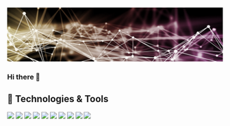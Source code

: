[![Header](https://github.com/pvillegasmartin/pvillegasmartin/blob/main/header.png "Header")](https://github.com/pvillegasmartin/)

### Hi there 👋

## 🔧 Technologies & Tools
![](https://img.shields.io/badge/Code-Python-informational?style=plastic&logo=python&logoColor=white&color=18548c)
![](https://img.shields.io/badge/Tools-PostgreSQL-informational?style=plastic&logo=postgresql&logoColor=white&color=18548c)
![](https://img.shields.io/badge/Tools-Docker-informational?style=plastic&logo=docker&logoColor=white&color=18548c)
![](https://img.shields.io/badge/Tools-Flask-informational?style=plastic&logo=flask&logoColor=white&color=18548c)
![](https://img.shields.io/badge/Tools-PostgreSQL-informational?style=plastic&logo=postgreSQL&logoColor=white&color=18548c)
![](https://img.shields.io/badge/Tools-MySQL-informational?style=plastic&logo=mysql&logoColor=white&color=18548c)
![](https://img.shields.io/badge/Libs-Pandas-informational?style=plastic&logo=pandas&logoColor=white&color=18548c)
![](https://img.shields.io/badge/Libs-Numpy-informational?style=plastic&logo=numpy&logoColor=white&color=18548c)
![](https://img.shields.io/badge/Libs-Sklearn-informational?style=plastic&logo=scikit-learn&logoColor=white&color=18548c)
![](https://img.shields.io/badge/Libs-Pytorch-informational?style=plastic&logo=pytorch&logoColor=white&color=18548c)


<!--
**pvillegasmartin/pvillegasmartin** is a ✨ _special_ ✨ repository because its `README.md` (this file) appears on your GitHub profile.

Here are some ideas to get you started:

- 🔭 I’m currently working on ...
- 🌱 I’m currently learning ...
- 👯 I’m looking to collaborate on ...
- 🤔 I’m looking for help with ...
- 💬 Ask me about ...
- 📫 How to reach me: ...
- 😄 Pronouns: ...
- ⚡ Fun fact: ...
-->
